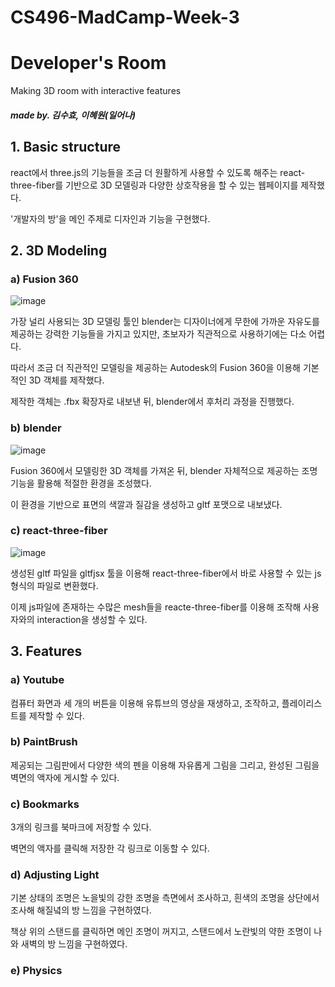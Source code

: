 # CS496-MadCamp-Week-3
# Developer's Room


Making 3D room with interactive features

##### made by. 김수효, 이혜원(일어나)


## 1. Basic structure

react에서 three.js의 기능들을 조금 더 원활하게 사용할 수 있도록 해주는 react-three-fiber를 기반으로 3D 모델링과 다양한 상호작용을 할 수 있는 웹페이지를 제작했다.

'개발자의 방'을 메인 주제로 디자인과 기능을 구현했다.

## 2. 3D Modeling

### a) Fusion 360

![image](https://user-images.githubusercontent.com/79900341/149933676-934bf9a8-aba6-430c-a365-7d4158a2cf13.png)

가장 널리 사용되는 3D 모델링 툴인 blender는 디자이너에게 무한에 가까운 자유도를 제공하는 강력한 기능들을 가지고 있지만, 초보자가 직관적으로 사용하기에는 다소 어렵다.

따라서 조금 더 직관적인 모델링을 제공하는 Autodesk의 Fusion 360을 이용해 기본적인 3D 객체를 제작했다.

제작한 객체는 .fbx 확장자로 내보낸 뒤, blender에서 후처리 과정을 진행했다.

### b) blender

![image](https://user-images.githubusercontent.com/79900341/149932233-d4dcc1b6-152d-494b-a2d3-2385c46316bc.png)

Fusion 360에서 모델링한 3D 객체를 가져온 뒤, blender 자체적으로 제공하는 조명 기능을 활용해 적절한 환경을 조성했다.

이 환경을 기반으로 표면의 색깔과 질감을 생성하고 gltf 포맷으로 내보냈다.

### c) react-three-fiber

![image](https://user-images.githubusercontent.com/79900341/149934537-e6fdb89b-24a3-423f-b793-66bdecaf5ee0.png)

생성된 gltf 파일을 gltfjsx 툴을 이용해 react-three-fiber에서 바로 사용할 수 있는 js 형식의 파일로 변환했다.

이제 js파일에 존재하는 수많은 mesh들을 reacte-three-fiber를 이용해 조작해 사용자와의 interaction을 생성할 수 있다.

## 3. Features

### a) Youtube

컴퓨터 화면과 세 개의 버튼을 이용해 유튜브의 영상을 재생하고, 조작하고, 플레이리스트를 제작할 수 있다.

### b) PaintBrush

제공되는 그림판에서 다양한 색의 펜을 이용해 자유롭게 그림을 그리고, 완성된 그림을 벽면의 액자에 게시할 수 있다.

### c) Bookmarks

3개의 링크를 북마크에 저장할 수 있다.

벽면의 액자를 클릭해 저장한 각 링크로 이동할 수 있다.

### d) Adjusting Light

기본 상태의 조명은 노을빛의 강한 조명을 측면에서 조사하고, 흰색의 조명을 상단에서 조사해 해질녘의 방 느낌을 구현하였다.

책상 위의 스탠드를 클릭하면 메인 조명이 꺼지고, 스탠드에서 노란빛의 약한 조명이 나와 새벽의 방 느낌을 구현하였다.

### e) Physics
